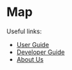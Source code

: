 # Map



Useful links:
* [User Guide](UserGuide.md)
* [Developer Guide](DeveloperGuide.md)
* [About Us](AboutUs.md)
